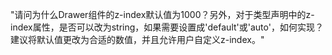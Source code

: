 "请问为什么Drawer组件的z-index默认值为1000？另外，对于类型声明中的z-index属性，是否可以改为string，如果需要设置成'default'或'auto'，如何实现？建议将默认值更改为合适的数值，并且允许用户自定义z-index。"
